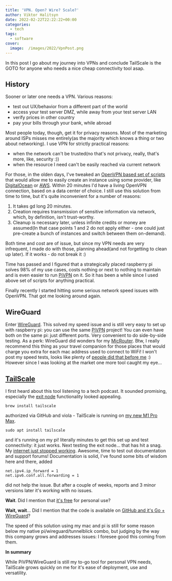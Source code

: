 ```yaml
---
title: 'VPN. Open? Wire? Scale?'
author: Viktor Halitsyn
date: 2022-02-22T22:22:22+00:00
categories:
  - tech
tags:
  - software
cover:
  image:  /images/2022/VpnPost.png
---
```


In this post I go about my journey into VPNs and conclude TailScale is the GOTO for anyone who needs a nice cheap connectivity tool asap.


## History
Sooner or later one needs a VPN. Various reasons:

* test out UX/behavior from a different part of the world
* access your test server DMZ, while away from your test server LAN
* verify prices in other country
* pay your bills through your bank, while abroad

Most people today, though, get it for privacy reasons. Most of the marketing around ISPs misses me entirely(as the majority which knows a thing or two about networking). I use VPN for strictly practical reasons:

* when the network can't be trusted(no that's not privacy, really, that's more, like, security :))
* when the resource I need can't be easily reached via current network

For those, in the olden days, I've tweaked an [OpenVPN based set of scripts][1] that would allow me to easily create an instance using some provider, like [DigitalOcean][2] or [AWS][3]. Within 20 minutes I'd have a living OpenVPN connection, based on a data center of choice. I still use this solution from time to time, but it's quite inconvenient for a number of reasons:

1. It takes gd long 20 minutes.
2. Creation requires transmission of sensitive information via network, which, by definition, isn't trust-worthy.
3. Cleanup is necessary later, unless infinite credits or money are assumed(In that case points 1 and 2 do not apply either - one could just pre-create a bunch of instances and switch between them on-demand).

Both time and cost are of issue, but since my VPN needs are very infrequent, I made do with those, planning ahead(and not forgetting to clean up later). If it works - do not break it :) 

Time has passed and I figured that a strategically placed raspberry pi solves 98% of my use cases, costs nothing or next to nothing to maintain and is even easier to run [PiVPN][5] on it. So it has been a while since I used above set of scripts for anything practical.

Finally recently I started hitting some serious network speed issues with OpenVPN. That got me looking around again.

## WireGuard
Enter [WireGuard][4]. This solved my speed issue and is still very easy to set up with raspberry pi: you can use the same [PiVPN][5] project! 
You can even have both on the same pi: just different ports. Very convenient to do side-by-side testing. As a perk: WireGuard did wonders for my [MicRouter][6]. Btw, I really recommend this thing as your travel companion for those places that would charge you extra for each mac address used to connect to WiFi!
I won't post my speed tests, looks like plenty of [people did that before me][7] :)
However since I was looking at the market one more tool caught my eye...

## [TailScale][9]

I first heard about this tool listening to a tech podcast. It sounded promising, especially the [exit node][8] functionality looked appealing. 
```
brew install tailscale
```
authorized via GitHub and viola - TailScale is running on [my new M1 Pro Max][10].

```
sudo apt install tailscale
```
and it's running on my pi! literally minutes to get this set up and test connectivity: it just works. 
Next testing the exit node... that has hit a snag. My [internet just stopped working][11]. Awesome, time to test out documentation and support forums! Documentation is solid, I've found some bits of wisdom here and there, added
```
net.ipv4.ip_forward = 1
net.ipv6.conf.all.forwarding = 1
```
did not help the issue. But after a couple of weeks, reports and 3 minor versions later it's working with no issues.

**Wait**. Did I mention that [it's free][12] for personal use?

**Wait, wait**... Did I mention that the code is available on [GitHub and it's Go + WireGuard][13]?

The speed of this solution using my mac and pi is still for some reason below my native pi/wireguard/tunnelblick combo, but judging by the way this company grows and addresses issues: I foresee good this coming from them.

**In summary**

While PiVPN/WireGuard is still my to-go tool for personal VPN needs, TailScale grows quickly on me for it's ease of deployment, use and versatility.

 [1]: https://github.com/rdev02/docker-openvpn
 [2]: https://www.digitalocean.com/products/droplets
 [3]: https://aws.amazon.com/ec2/
 [4]: https://www.wireguard.com
 [5]: https://pivpn.io
 [6]: https://www.gl-inet.com/products/microuter-n300/
 [7]: https://duckduckgo.com/?q=wireguard+openvpn+speed+test&t=osx&ia=web
 [8]: https://tailscale.com/kb/1103/exit-nodes/
 [9]: https://tailscale.com
 [10]: /code/2021/12-06/macbook-pro-max-migration/
 [11]: https://github.com/tailscale/tailscale/issues/2654
 [12]: https://tailscale.com/pricing/
 [13]: https://github.com/tailscale/tailscale